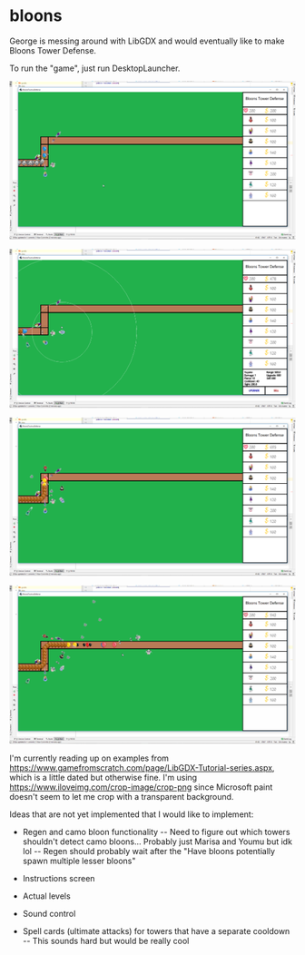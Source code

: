 # bloons
George is messing around with LibGDX and would eventually like to make Bloons Tower Defense.

To run the "game", just run DesktopLauncher.

![](sample1.png)

![](sample2.png)

![](sample3.png)

![](bloonsTouhouDefenseCut.gif)

I'm currently reading up on examples from https://www.gamefromscratch.com/page/LibGDX-Tutorial-series.aspx, which is a little dated but otherwise fine.
I'm using https://www.iloveimg.com/crop-image/crop-png since Microsoft paint doesn't seem to let me crop with a transparent background.


Ideas that are not yet implemented that I would like to implement:

- Regen and camo bloon functionality
-- Need to figure out which towers shouldn't detect camo bloons... Probably just Marisa and Youmu but idk lol
-- Regen should probably wait after the "Have bloons potentially spawn multiple lesser bloons"

- Instructions screen

- Actual levels

- Sound control

- Spell cards (ultimate attacks) for towers that have a separate cooldown
-- This sounds hard but would be really cool
